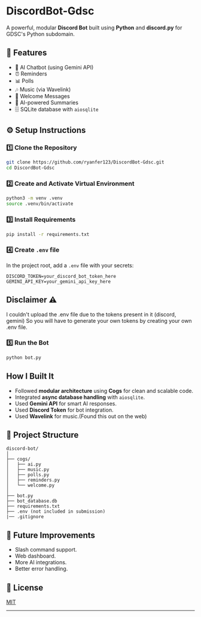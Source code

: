 # DiscordBot-Gdsc

A powerful, modular **Discord Bot** built using **Python** and **discord.py** for GDSC's Python subdomain.

## 🚀 Features

- 🤖 AI Chatbot (using Gemini API)
- ⏰ Reminders
- 📊 Polls
- 🎶 Music (via Wavelink)
- 👋 Welcome Messages
- 📝 AI-powered Summaries
- 🗄️ SQLite database with `aiosqlite`

## ⚙️ Setup Instructions

### 1️⃣ Clone the Repository
```bash
git clone https://github.com/ryanfer123/DiscordBot-Gdsc.git
cd DiscordBot-Gdsc
```

### 2️⃣ Create and Activate Virtual Environment
```bash
python3 -m venv .venv
source .venv/bin/activate
```

### 3️⃣ Install Requirements
```bash
pip install -r requirements.txt
```

### 4️⃣ Create `.env` file
In the project root, add a `.env` file with your secrets:
```env
DISCORD_TOKEN=your_discord_bot_token_here
GEMINI_API_KEY=your_gemini_api_key_here
```

## Disclaimer ⚠️
I couldn't upload the .env file due to the tokens present in it (discord, gemini)
So you will have to generate your own tokens by creating your own .env file.

### 5️⃣ Run the Bot
```bash
python bot.py
```

## How I Built It

- Followed **modular architecture** using **Cogs** for clean and scalable code.
- Integrated **async database handling** with `aiosqlite`.
- Used **Gemini API** for smart AI responses.
- Used **Discord Token** for bot integration.
- Used **Wavelink** for music.(Found this out on the web) 

## 📂 Project Structure
```
discord-bot/
│
├── cogs/
│   ├── ai.py
│   ├── music.py
│   ├── polls.py
│   ├── reminders.py
│   └── welcome.py
│
├── bot.py
├── bot_database.db
├── requirements.txt
├── .env (not included in submission)
|── .gitignore
```

## 📌 Future Improvements
- Slash command support.
- Web dashboard.
- More AI integrations.
- Better error handling.

## 📝 License
[MIT](LICENSE)

---
